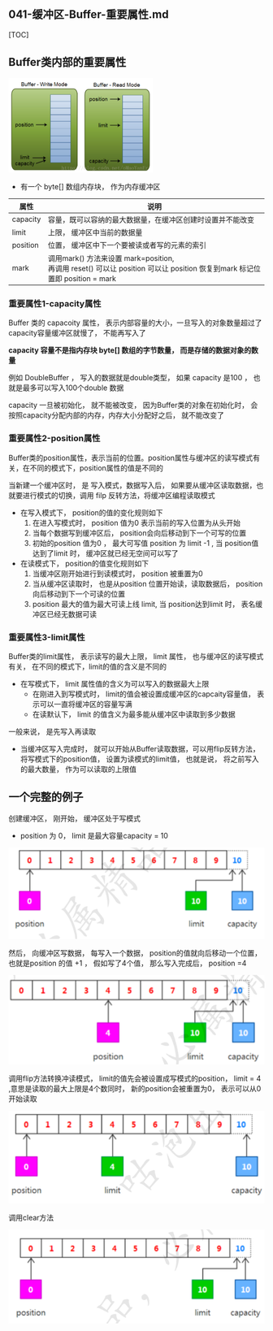 ## 041-缓冲区-Buffer-重要属性.md

[TOC]

## Buffer类内部的重要属性

<img src="../../../../assets/image-20210327225000074.png" alt="image-20210327225000074" style="zoom:50%;" />

- 有一个 byte[] 数组内存块， 作为内存缓冲区

| 属性     | 说明                                                         |
| -------- | ------------------------------------------------------------ |
| capacity | 容量，既可以容纳的最大数据量，在缓冲区创建时设置并不能改变   |
| limit    | 上限， 缓冲区中当前的数据量                                  |
| position | 位置， 缓冲区中下一个要被读或者写的元素的索引                |
| mark     | 调用mark() 方法来设置 mark=position, <br />再调用 reset() 可以让 position 可以让 position 恢复到mark 标记位置即 position = mark |

### 重要属性1-capacity属性

Buffer 类的 capacoity 属性， 表示内部容量的大小，一旦写入的对象数量超过了capacity容量缓冲区就慢了， 不能再写入了

**capacity 容量不是指内存块 byte[] 数组的字节数量， 而是存储的数据对象的数量**

例如 DoubleBuffer ， 写入的数据就是double类型， 如果 capacity 是100 ， 也就是最多可以写入100个double 数据

capacity 一旦被初始化， 就不能被改变， 因为Buffer类的对象在初始化时， 会按照capacity分配内部的内存，内存大小分配好之后， 就不能改变了

### 重要属性2-position属性

Buffer类的position属性，表示当前的位置。position属性与缓冲区的读写模式有关，在不同的模式下，position属性的值是不同的

当新建一个缓冲区时， 是 写入模式，数据写入后， 如果要从缓冲区读取数据，也就要进行模式的切换，调用 filp 反转方法，将缓冲区编程读取模式

- 在写入模式下， position的值的变化规则如下
  1. 在进入写模式时， position 值为0 表示当前的写入位置为从头开始
  2. 当每个数据写到缓冲区后， position会向后移动到下一个可写的位置
  3. 初始的position 值为0 ， 最大可写值 position 为 limit -1 , 当 position值达到了limit 时， 缓冲区就已经无空间可以写了
- 在读模式下， position的值变化规则如下
  1. 当缓冲区刚开始进行到读模式时， position 被重置为0
  2. 当从缓冲区读取时， 也是从position 位置开始读，读取数据后， position向后移动到下一个可读的位置
  3. position 最大的值为最大可读上线 limit, 当 position达到limit 时， 表名缓冲区已经无数据可读

### 重要属性3-limit属性

Buffer类的limit属性， 表示读写的最大上限， limit 属性， 也与缓冲区的读写模式有关， 在不同的模式下，limit的值的含义是不同的

- 在写模式下， limit 属性值的含义为可以写入的数据最大上限
  - 在刚进入到写模式时， limit的值会被设置成缓冲区的capcaity容量值， 表示可以一直将缓冲区的容量写满
  - 在读默认下， limit 的值含义为最多能从缓冲区中读取到多少数据

一般来说， 是先写入再读取

- 当缓冲区写入完成时， 就可以开始从Buffer读取数据，可以用flip反转方法，将写模式下的position值， 设置为读模式的limit值， 也就是说， 将之前写入的最大数量， 作为可以读取的上限值

## 一个完整的例子

创建缓冲区， 刚开始， 缓冲区处于写模式

- position 为 0， limit 是最大容量capacity = 10

![image-20210215145507906](../../../../assets/image-20210215145507906.png)

然后， 向缓冲区写数据， 每写入一个数据， position的值就向后移动一个位置， 也就是position 的值 +1 ， 假如写了4个值， 那么写入完成后， position =4

![image-20210215145532864](../../../../assets/image-20210215145532864.png)

调用flip方法转换冲读模式， limit的值先会被设置成写模式的position， limit = 4 ,意思是读取的最大上限是4个数同时， 新的position会被重置为0， 表示可以从0开始读取

![image-20210215145603429](../../../../assets/image-20210215145603429.png)

调用clear方法

![image-20210215145636093](../../../../assets/image-20210215145636093.png)